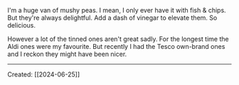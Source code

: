 I'm a huge van of mushy peas. I mean, I only ever have it with fish & chips. But they're always delightful. Add a dash of vinegar to elevate them. So delicious.

However a lot of the tinned ones aren't great sadly. For the longest time the Aldi ones were my favourite. But recently I had the Tesco own-brand ones and I reckon they might have been nicer.

***

Created: [[2024-06-25]]  